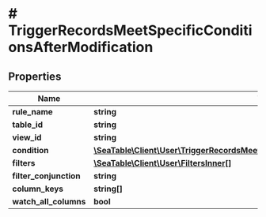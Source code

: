 # # TriggerRecordsMeetSpecificConditionsAfterModification

## Properties

Name | Type | Description | Notes
------------ | ------------- | ------------- | -------------
**rule_name** | **string** |  | [optional]
**table_id** | **string** |  | [optional]
**view_id** | **string** |  | [optional]
**condition** | [**\SeaTable\Client\User\TriggerRecordsMeetSpecificConditionsAfterModificationCondition**](TriggerRecordsMeetSpecificConditionsAfterModificationCondition.md) |  | [optional]
**filters** | [**\SeaTable\Client\User\FiltersInner[]**](FiltersInner.md) |  | [optional]
**filter_conjunction** | **string** |  | [optional]
**column_keys** | **string[]** |  | [optional]
**watch_all_columns** | **bool** |  | [optional]

